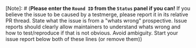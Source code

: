 [Note]: # (<B>Please enter the `Round ID` from the `Status` panel if you can!</B> If you believe the issue to be caused by a testmerge, please report it in its relative PR thread. State what the issue is from a "whats wrong" prospective. Issue reports should clearly allow maintainers to understand whats wrong and how to test/reproduce if that is not obvious. Avoid ambiguity. Start your issue report below both of these lines (or remove them))

[Admins]: # (If you are reporting a bug that occured AFTER you used varedit/admin buttons to alter an object out of normal operating conditions, please verify that you can re-create the bug without the varedit usage/admin buttons before reporting the issue.)
